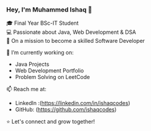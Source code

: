 ### Hey, I'm Muhammed Ishaq 👋

🎓 Final Year BSc-IT Student  
💻 Passionate about Java, Web Development & DSA  
🚀 On a mission to become a skilled Software Developer

🔭 I’m currently working on:
- Java Projects
- Web Development Portfolio
- Problem Solving on LeetCode

📫 Reach me at:
- LinkedIn :(https://linkedin.com/in/ishaqcodes)
- GitHub: (https://github.com/ishaqcodes)

⭐ Let's connect and grow together!
